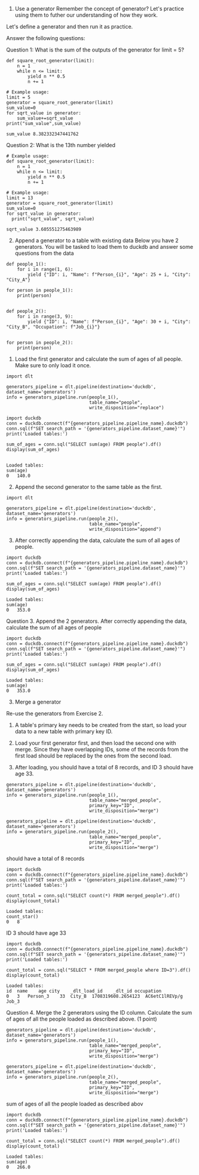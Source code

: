 1. Use a generator
Remember the concept of generator? Let's practice using them to futher our understanding of how they work.

Let's define a generator and then run it as practice.

Answer the following questions:

Question 1: What is the sum of the outputs of the generator for limit = 5?
```
def square_root_generator(limit):
    n = 1
    while n <= limit:
        yield n ** 0.5
        n += 1

# Example usage:
limit = 5
generator = square_root_generator(limit)
sum_value=0
for sqrt_value in generator:
    sum_value+=sqrt_value
print("sum_value",sum_value)
```
```
sum_value 8.382332347441762
```

Question 2: What is the 13th number yielded
```
# Example usage:
def square_root_generator(limit):
    n = 1
    while n <= limit:
        yield n ** 0.5
        n += 1

# Example usage:
limit = 13
generator = square_root_generator(limit)
sum_value=0
for sqrt_value in generator:
  print("sqrt_value", sqrt_value)
```
```
sqrt_value 3.605551275463989
```


2. Append a generator to a table with existing data
Below you have 2 generators. You will be tasked to load them to duckdb and answer some questions from the data
```
def people_1():
    for i in range(1, 6):
        yield {"ID": i, "Name": f"Person_{i}", "Age": 25 + i, "City": "City_A"}

for person in people_1():
    print(person)


def people_2():
    for i in range(3, 9):
        yield {"ID": i, "Name": f"Person_{i}", "Age": 30 + i, "City": "City_B", "Occupation": f"Job_{i}"}


for person in people_2():
    print(person)
```



1. Load the first generator and calculate the sum of ages of all people. Make sure to only load it once.
```
import dlt

generators_pipeline = dlt.pipeline(destination='duckdb', dataset_name='generators')
info = generators_pipeline.run(people_1(),
                               table_name="people",
                               write_disposition="replace")

import duckdb
conn = duckdb.connect(f"{generators_pipeline.pipeline_name}.duckdb")
conn.sql(f"SET search_path = '{generators_pipeline.dataset_name}'")
print('Loaded tables:')

sum_of_ages = conn.sql("SELECT sum(age) FROM people").df()
display(sum_of_ages)


```
```
Loaded tables:
sum(age)
0	140.0
```
2. Append the second generator to the same table as the first.
```
import dlt

generators_pipeline = dlt.pipeline(destination='duckdb', dataset_name='generators')
info = generators_pipeline.run(people_2(),
                               table_name="people",
                               write_disposition="append")

```
3. After correctly appending the data, calculate the sum of all ages of people.

```
import duckdb
conn = duckdb.connect(f"{generators_pipeline.pipeline_name}.duckdb")
conn.sql(f"SET search_path = '{generators_pipeline.dataset_name}'")
print('Loaded tables:')

sum_of_ages = conn.sql("SELECT sum(age) FROM people").df()
display(sum_of_ages)

```
```
Loaded tables:
sum(age)
0	353.0
```

Question 3. Append the 2 generators. After correctly appending the data, calculate the sum of all ages of people
```
import duckdb
conn = duckdb.connect(f"{generators_pipeline.pipeline_name}.duckdb")
conn.sql(f"SET search_path = '{generators_pipeline.dataset_name}'")
print('Loaded tables:')

sum_of_ages = conn.sql("SELECT sum(age) FROM people").df()
display(sum_of_ages)
```
```
Loaded tables:
sum(age)
0	353.0
```
3. Merge a generator

Re-use the generators from Exercise 2.

1. A table's primary key needs to be created from the start, so load your data to a new table with primary key ID.

2. Load your first generator first, and then load the second one with merge. Since they have overlapping IDs, some of the records from the first load should be replaced by the ones from the second load.

3. After loading, you should have a total of 8 records, and ID 3 should have age 33.

```
generators_pipeline = dlt.pipeline(destination='duckdb', dataset_name='generators')
info = generators_pipeline.run(people_1(),
                               table_name="merged_people",
                               primary_key="ID",
                               write_disposition="merge")

generators_pipeline = dlt.pipeline(destination='duckdb', dataset_name='generators')
info = generators_pipeline.run(people_2(),
                               table_name="merged_people",
                               primary_key="ID",
                               write_disposition="merge")

```
should have a total of 8 records
```
import duckdb
conn = duckdb.connect(f"{generators_pipeline.pipeline_name}.duckdb")
conn.sql(f"SET search_path = '{generators_pipeline.dataset_name}'")
print('Loaded tables:')

count_total = conn.sql("SELECT count(*) FROM merged_people").df()
display(count_total)
```
```
Loaded tables:
count_star()
0	8

```
ID 3 should have age 33
```
import duckdb
conn = duckdb.connect(f"{generators_pipeline.pipeline_name}.duckdb")
conn.sql(f"SET search_path = '{generators_pipeline.dataset_name}'")
print('Loaded tables:')

count_total = conn.sql("SELECT * FROM merged_people where ID=3").df()
display(count_total)

```
```
Loaded tables:
id	name	age	city	_dlt_load_id	_dlt_id	occupation
0	3	Person_3	33	City_B	1708319608.2654123	AC6etC1lREVp/g	Job_3

```


Question 4. Merge the 2 generators using the ID column. Calculate the sum of ages of all the people loaded as described above. (1 point)
```
generators_pipeline = dlt.pipeline(destination='duckdb', dataset_name='generators')
info = generators_pipeline.run(people_1(),
                               table_name="merged_people",
                               primary_key="ID",
                               write_disposition="merge")

generators_pipeline = dlt.pipeline(destination='duckdb', dataset_name='generators')
info = generators_pipeline.run(people_2(),
                               table_name="merged_people",
                               primary_key="ID",
                               write_disposition="merge")
```
sum of ages of all the people loaded as described abov
```
import duckdb
conn = duckdb.connect(f"{generators_pipeline.pipeline_name}.duckdb")
conn.sql(f"SET search_path = '{generators_pipeline.dataset_name}'")
print('Loaded tables:')

count_total = conn.sql("SELECT count(*) FROM merged_people").df()
display(count_total)
```

```
Loaded tables:
sum(age)
0	266.0
```
